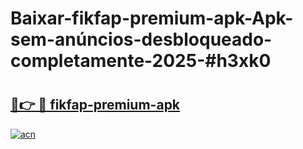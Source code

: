 # Baixar-fikfap-premium-apk-Apk-sem-anúncios-desbloqueado-completamente-2025-#h3xk0

# <h2><a href="https://ainizakaria.my?title=fikfap-premium-apk&ref=24M">🔗👉 🔴 fikfap-premium-apk</a></h2>

[![acn](https://github.com/user-attachments/assets/0f9c940e-d8b0-45ae-aac7-cd30a18b3e1c)](https://ainizakaria.my?title=fikfap-premium-apk&ref=24M)

